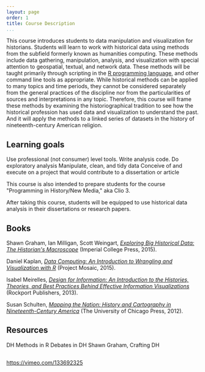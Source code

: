```yaml
---
layout: page
order: 1
title: Course Description
...
```


This course introduces students to data manipulation and visualization for historians. Students will learn to work with historical data using methods from the subfield formerly known as humanities computing. These methods include data gathering, manipulation, analysis, and visualization with special attention to geospatial, textual, and network data. These methods will be taught primarily through scripting in the [R programming language](https://www.r-project.org/), and other command line tools as appropriate. While historical methods can be applied to many topics and time periods, they cannot be considered separately from the general practices of the discipline nor from the particularities of sources and interpretations in any topic. Therefore, this course will frame these methods by examining the historiographical tradition to see how the historical profession has used data and visualization to understand the past. And it will apply the methods to a linked series of datasets in the history of nineteenth-century American religion.

## Learning goals

Use professional (not consumer) level tools. Write analysis code. Do exploratory analysis Manipulate, clean, and tidy data Conceive of and execute on a project that would contribute to a dissertation or article

This course is also intended to prepare students for the course "Programming in History/New Media," aka Clio 3.

After taking this course, students will be equipped to use historical data analysis in their dissertations or research papers.

## Books

Shawn Graham, Ian Milligan, Scott Weingart, *[Exploring Big Historical Data: The Historian's Macroscope](http://www.themacroscope.org/2.0/)* (Imperial College Press, 2015).

Daniel Kaplan, *[Data Computing: An Introduction to Wrangling and Visualization with R](http://data-computing.org/)* (Project Mosaic, 2015).

Isabel Meirelles, *[Design for Information: An Introduction to the Histories, Theories, and Best Practices Behind Effective Information Visualizations](http://isabelmeirelles.com/book-design-for-information/)* (Rockport Publishers, 2013).

Susan Schulten, *[Mapping the Nation: History and Cartography in Nineteenth-Century America](http://www.mappingthenation.com/)* (The University of Chicago Press, 2012).

## Resources

DH Methods in R Debates in DH Shawn Graham, Crafting DH

## 

https://vimeo.com/133692325
